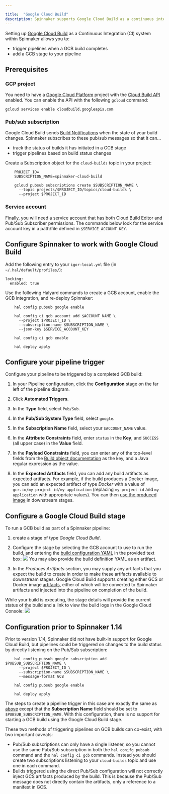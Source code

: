 ```yaml
---

title:  "Google Cloud Build"
description: Spinnaker supports Google Cloud Build as a continuous integration system.
---
```




Setting up [Google Cloud Build](https://cloud.google.com/cloud-build/) as a Continuous Integration (CI)
system within Spinnaker allows you to:
 * trigger pipelines when a GCB build completes
 * add a GCB stage to your pipeline

## Prerequisites

### GCP project

You need to have a [Google Cloud Platform](https://cloud.google.com) project with the
[Cloud Build API](http://console.cloud.google.com/apis/library/cloudbuild.googleapis.com) enabled.
You can enable the API with the following `gcloud` command:

```
gcloud services enable cloudbuild.googleapis.com
```

### Pub/sub subscription

Google Cloud Build sends [Build Notifications](https://cloud.google.com/cloud-build/docs/send-build-notifications)
when the state of your build changes.  Spinnaker subscribes to these pub/sub messages so that it can...
* track the status of builds it has initiated in a GCB stage
* trigger pipelines based on build status changes

Create a Subscription object for the `cloud-builds` topic in your project:

```
    PROJECT_ID=
    SUBSCRIPTION_NAME=spinnaker-cloud-build

    gcloud pubsub subscriptions create $SUBSCRIPTION_NAME \
      --topic projects/$PROJECT_ID/topics/cloud-builds \
      --project $PROJECT_ID
```
    

### Service account

Finally, you will need a service account that has both Cloud Build Editor and Pub/Sub Subscriber permissions.
The commands below look for the service account key in a path/file defined in `$SERVICE_ACCOUNT_KEY`.

## Configure Spinnaker to work with Google Cloud Build

Add the following entry to your `igor-local.yml` file (in `~/.hal/default/profiles/`):
```
locking:
  enabled: true
```

Use the following Halyard commands to create a GCB account, enable the GCB integration, and re-deploy Spinnaker:
```
    hal config pubsub google enable

    hal config ci gcb account add $ACCOUNT_NAME \
      --project $PROJECT_ID \
      --subscription-name $SUBSCRIPTION_NAME \
      --json-key $SERVICE_ACCOUNT_KEY

    hal config ci gcb enable
    
    hal deploy apply
```

## Configure your pipeline trigger

Configure your pipeline to be triggered by a completed GCB build:

1. In your Pipeline configuration, click the **Configuration** stage on the far left of the pipeline diagram.

1. Click **Automated Triggers**.

1. In the **Type** field, select `Pub/Sub`.

1. In the **Pub/Sub System Type** field, select `google`.

1. In the **Subscription Name** field, select your `$ACCOUNT_NAME` value.

1. In the **Attribute Constraints** field, enter `status` in the **Key**, and `SUCCESS` (all upper case) in the **Value** field.

1. In the **Payload Constraints** field, you can enter any of the top-level fields from the
[Build object documentation](https://cloud.google.com/cloud-build/docs/api/reference/rest/v1/projects.builds#resource-build)
as the key, and a Java regular expression as the value.

1. In the **Expected Artifacts** field, you can add any build artifacts as expected artifacts. For example,
if the build produces a Docker image, you can add an expected artifact of type *Docker* with a value of
`gcr.io/my-project-id/my-application` (replacing `my-project-id` and `my-application` with
appropriate values). You can then [use the produced image](/reference/artifacts/in-pipelines/)
in downstream stages.

## Configure a Google Cloud Build stage

To run a GCB build as part of a Spinnaker pipeline:

1. create a stage of type *Google Cloud Build*.

2. Configure the stage by selecting the GCB account to use to run the build, and entering the
[build configuration YAML](https://cloud.google.com/cloud-build/docs/build-config) in the provided text box:
![](/docs/setup/ci/gcb_config.png)
You may also provide the build definition YAML as an artifact.

3. In the *Produces Artifacts* section, you may supply any artifacts that you expect the build to create in order to
make these artifacts available to downstream stages.  Google Cloud Build supports creating either GCS or Docker image
[artifacts](https://cloud.google.com/cloud-build/docs/configuring-builds/store-images-artifacts), either of which
will be converted to Spinnaker artifacts and injected into the pipeline on completion of the build.

While your build is executing, the stage details will provide the current status of the build and a link to view
the build logs in the Google Cloud Console:
![](/docs/setup/ci/gcb_status.png)

## Configuration prior to Spinnaker 1.14

Prior to version 1.14, Spinnaker did not have built-in support for Google Cloud Build, but pipelines could be
triggered on changes to the build status by directly listening on the Pub/Sub subscription:

```
    hal config pubsub google subscription add $PUBSUB_SUBSCRIPTION_NAME \
      --project $PROJECT_ID \
      --subscription-name $SUBSCRIPTION_NAME \
      --message-format GCB

    hal config pubsub google enable

    hal deploy apply
```

The steps to create a pipeline trigger in this case are exactly the same as [above](#configure-your-pipeline-trigger)
except that the **Subscription Name** field should be set to `$PUBSUB_SUBSCRIPTION_NAME`.  With this
configuration, there is no support for starting a GCB build using the Google Cloud Build stage.

These two methods of triggering pipelines on GCB builds can co-exist, with two important caveats:
* Pub/Sub subscriptions can only have a single listener, so you cannot use the same Pub/Sub subscription in both the
`hal conifg pubsub` command and the `hal config ci gcb` commands.  Instead you should create two subscriptions listening
to your `cloud-builds` topic and use one in each command.
* Builds triggered using the direct Pub/Sub configuration will not correctly inject GCS artifacts produced by the build.
This is because the Pub/Sub message does not directly contain the artifacts, only a reference to a manifest in GCS.